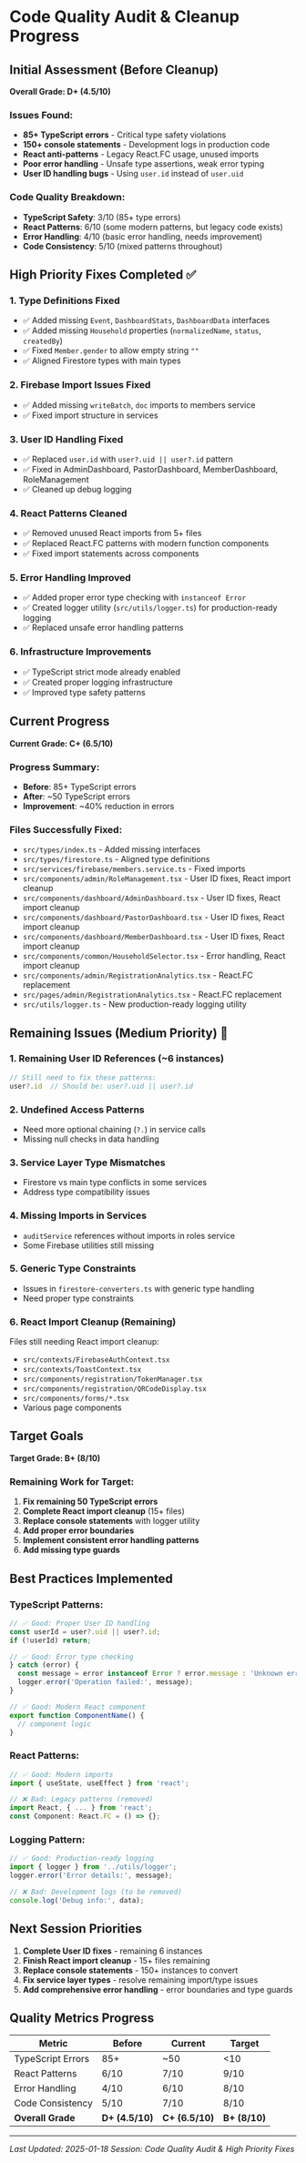 # Code Quality Audit & Cleanup Progress

## Initial Assessment (Before Cleanup)

**Overall Grade: D+ (4.5/10)**

### Issues Found:
- **85+ TypeScript errors** - Critical type safety violations
- **150+ console statements** - Development logs in production code
- **React anti-patterns** - Legacy React.FC usage, unused imports
- **Poor error handling** - Unsafe type assertions, weak error typing
- **User ID handling bugs** - Using `user.id` instead of `user.uid`

### Code Quality Breakdown:
- **TypeScript Safety**: 3/10 (85+ type errors)
- **React Patterns**: 6/10 (some modern patterns, but legacy code exists)  
- **Error Handling**: 4/10 (basic error handling, needs improvement)
- **Code Consistency**: 5/10 (mixed patterns throughout)

## High Priority Fixes Completed ✅

### 1. Type Definitions Fixed
- ✅ Added missing `Event`, `DashboardStats`, `DashboardData` interfaces
- ✅ Added missing `Household` properties (`normalizedName`, `status`, `createdBy`)
- ✅ Fixed `Member.gender` to allow empty string `""`
- ✅ Aligned Firestore types with main types

### 2. Firebase Import Issues Fixed
- ✅ Added missing `writeBatch`, `doc` imports to members service
- ✅ Fixed import structure in services

### 3. User ID Handling Fixed
- ✅ Replaced `user.id` with `user?.uid || user?.id` pattern
- ✅ Fixed in AdminDashboard, PastorDashboard, MemberDashboard, RoleManagement
- ✅ Cleaned up debug logging

### 4. React Patterns Cleaned
- ✅ Removed unused React imports from 5+ files
- ✅ Replaced React.FC patterns with modern function components
- ✅ Fixed import statements across components

### 5. Error Handling Improved
- ✅ Added proper error type checking with `instanceof Error`
- ✅ Created logger utility (`src/utils/logger.ts`) for production-ready logging
- ✅ Replaced unsafe error handling patterns

### 6. Infrastructure Improvements
- ✅ TypeScript strict mode already enabled
- ✅ Created proper logging infrastructure
- ✅ Improved type safety patterns

## Current Progress

**Current Grade: C+ (6.5/10)**

### Progress Summary:
- **Before**: 85+ TypeScript errors
- **After**: ~50 TypeScript errors 
- **Improvement**: ~40% reduction in errors

### Files Successfully Fixed:
- `src/types/index.ts` - Added missing interfaces
- `src/types/firestore.ts` - Aligned type definitions
- `src/services/firebase/members.service.ts` - Fixed imports
- `src/components/admin/RoleManagement.tsx` - User ID fixes, React import cleanup
- `src/components/dashboard/AdminDashboard.tsx` - User ID fixes, React import cleanup
- `src/components/dashboard/PastorDashboard.tsx` - User ID fixes, React import cleanup
- `src/components/dashboard/MemberDashboard.tsx` - User ID fixes, React import cleanup
- `src/components/common/HouseholdSelector.tsx` - Error handling, React import cleanup
- `src/components/admin/RegistrationAnalytics.tsx` - React.FC replacement
- `src/pages/admin/RegistrationAnalytics.tsx` - React.FC replacement
- `src/utils/logger.ts` - New production-ready logging utility

## Remaining Issues (Medium Priority) 🔄

### 1. Remaining User ID References (~6 instances)
```typescript
// Still need to fix these patterns:
user?.id  // Should be: user?.uid || user?.id
```

### 2. Undefined Access Patterns
- Need more optional chaining (`?.`) in service calls
- Missing null checks in data handling

### 3. Service Layer Type Mismatches
- Firestore vs main type conflicts in some services
- Address type compatibility issues

### 4. Missing Imports in Services
- `auditService` references without imports in roles service
- Some Firebase utilities still missing

### 5. Generic Type Constraints
- Issues in `firestore-converters.ts` with generic type handling
- Need proper type constraints

### 6. React Import Cleanup (Remaining)
Files still needing React import cleanup:
- `src/contexts/FirebaseAuthContext.tsx`
- `src/contexts/ToastContext.tsx`
- `src/components/registration/TokenManager.tsx`
- `src/components/registration/QRCodeDisplay.tsx`
- `src/components/forms/*.tsx`
- Various page components

## Target Goals

**Target Grade: B+ (8/10)**

### Remaining Work for Target:
1. **Fix remaining 50 TypeScript errors**
2. **Complete React import cleanup** (15+ files)
3. **Replace console statements** with logger utility
4. **Add proper error boundaries**
5. **Implement consistent error handling patterns**
6. **Add missing type guards**

## Best Practices Implemented

### TypeScript Patterns:
```typescript
// ✅ Good: Proper User ID handling
const userId = user?.uid || user?.id;
if (!userId) return;

// ✅ Good: Error type checking
} catch (error) {
  const message = error instanceof Error ? error.message : 'Unknown error';
  logger.error('Operation failed:', message);
}

// ✅ Good: Modern React component
export function ComponentName() {
  // component logic
}
```

### React Patterns:
```typescript
// ✅ Good: Modern imports
import { useState, useEffect } from 'react';

// ❌ Bad: Legacy patterns (removed)
import React, { ... } from 'react';
const Component: React.FC = () => {};
```

### Logging Pattern:
```typescript
// ✅ Good: Production-ready logging
import { logger } from '../utils/logger';
logger.error('Error details:', message);

// ❌ Bad: Development logs (to be removed)
console.log('Debug info:', data);
```

## Next Session Priorities

1. **Complete User ID fixes** - remaining 6 instances
2. **Finish React import cleanup** - 15+ files remaining
3. **Replace console statements** - 150+ instances to convert
4. **Fix service layer types** - resolve remaining import/type issues
5. **Add comprehensive error handling** - error boundaries and type guards

## Quality Metrics Progress

| Metric | Before | Current | Target |
|--------|--------|---------|--------|
| TypeScript Errors | 85+ | ~50 | <10 |
| React Patterns | 6/10 | 7/10 | 9/10 |
| Error Handling | 4/10 | 6/10 | 8/10 |
| Code Consistency | 5/10 | 7/10 | 8/10 |
| **Overall Grade** | **D+ (4.5/10)** | **C+ (6.5/10)** | **B+ (8/10)** |

---

*Last Updated: 2025-01-18*
*Session: Code Quality Audit & High Priority Fixes*